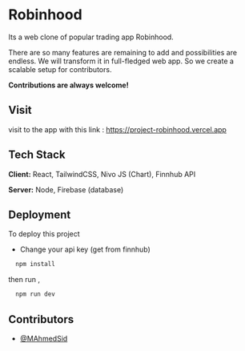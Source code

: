 
# Robinhood

Its a web clone of popular trading app Robinhood. 

There are so many features are remaining to add and possibilities are endless. We will transform it in full-fledged web app. So we create a scalable setup for contributors. 

**Contributions are always welcome!**







## Visit

visit to the app with this link : https://project-robinhood.vercel.app


## Tech Stack

**Client:** React, TailwindCSS, Nivo JS (Chart), Finnhub API

**Server:** Node, Firebase (database)


## Deployment

To deploy this project

- Change your api key (get from finnhub)

```bash
  npm install
```

then run ,

```bash
  npm run dev
```


## Contributors

- [@MAhmedSid](https://www.github.com/MAhmedSid)

